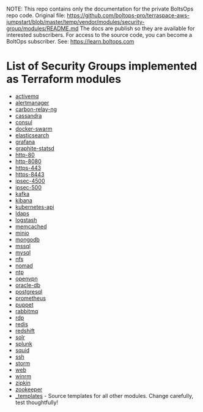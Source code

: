 <!-- note marker start -->
NOTE: This repo contains only the documentation for the private BoltsOps repo code.
Original file: https://github.com/boltops-pro/terraspace-aws-jumpstart/blob/master/temp/vendor/modules/security-group/modules/README.md
The docs are publish so they are available for interested subscribers.
For access to the source code, you can become a BoltOps subscriber.
See: https://learn.boltops.com

<!-- note marker end -->

List of Security Groups implemented as Terraform modules
========================================================


* [activemq](https://github.com/terraform-aws-modules/terraform-aws-security-group/tree/master/modules/activemq)
* [alertmanager](https://github.com/terraform-aws-modules/terraform-aws-security-group/tree/master/modules/alertmanager)
* [carbon-relay-ng](https://github.com/terraform-aws-modules/terraform-aws-security-group/tree/master/modules/carbon-relay-ng)
* [cassandra](https://github.com/terraform-aws-modules/terraform-aws-security-group/tree/master/modules/cassandra)
* [consul](https://github.com/terraform-aws-modules/terraform-aws-security-group/tree/master/modules/consul)
* [docker-swarm](https://github.com/terraform-aws-modules/terraform-aws-security-group/tree/master/modules/docker-swarm)
* [elasticsearch](https://github.com/terraform-aws-modules/terraform-aws-security-group/tree/master/modules/elasticsearch)
* [grafana](https://github.com/terraform-aws-modules/terraform-aws-security-group/tree/master/modules/grafana)
* [graphite-statsd](https://github.com/terraform-aws-modules/terraform-aws-security-group/tree/master/modules/graphite-statsd)
* [http-80](https://github.com/terraform-aws-modules/terraform-aws-security-group/tree/master/modules/http-80)
* [http-8080](https://github.com/terraform-aws-modules/terraform-aws-security-group/tree/master/modules/http-8080)
* [https-443](https://github.com/terraform-aws-modules/terraform-aws-security-group/tree/master/modules/https-443)
* [https-8443](https://github.com/terraform-aws-modules/terraform-aws-security-group/tree/master/modules/https-8443)
* [ipsec-4500](https://github.com/terraform-aws-modules/terraform-aws-security-group/tree/master/modules/ipsec-4500)
* [ipsec-500](https://github.com/terraform-aws-modules/terraform-aws-security-group/tree/master/modules/ipsec-500)
* [kafka](https://github.com/terraform-aws-modules/terraform-aws-security-group/tree/master/modules/kafka)
* [kibana](https://github.com/terraform-aws-modules/terraform-aws-security-group/tree/master/modules/kibana)
* [kubernetes-api](https://github.com/terraform-aws-modules/terraform-aws-security-group/tree/master/modules/kubernetes-api)
* [ldaps](https://github.com/terraform-aws-modules/terraform-aws-security-group/tree/master/modules/ldaps)
* [logstash](https://github.com/terraform-aws-modules/terraform-aws-security-group/tree/master/modules/logstash)
* [memcached](https://github.com/terraform-aws-modules/terraform-aws-security-group/tree/master/modules/memcached)
* [minio](https://github.com/terraform-aws-modules/terraform-aws-security-group/tree/master/modules/minio)
* [mongodb](https://github.com/terraform-aws-modules/terraform-aws-security-group/tree/master/modules/mongodb)
* [mssql](https://github.com/terraform-aws-modules/terraform-aws-security-group/tree/master/modules/mssql)
* [mysql](https://github.com/terraform-aws-modules/terraform-aws-security-group/tree/master/modules/mysql)
* [nfs](https://github.com/terraform-aws-modules/terraform-aws-security-group/tree/master/modules/nfs)
* [nomad](https://github.com/terraform-aws-modules/terraform-aws-security-group/tree/master/modules/nomad)
* [ntp](https://github.com/terraform-aws-modules/terraform-aws-security-group/tree/master/modules/ntp)
* [openvpn](https://github.com/terraform-aws-modules/terraform-aws-security-group/tree/master/modules/openvpn)
* [oracle-db](https://github.com/terraform-aws-modules/terraform-aws-security-group/tree/master/modules/oracle-db)
* [postgresql](https://github.com/terraform-aws-modules/terraform-aws-security-group/tree/master/modules/postgresql)
* [prometheus](https://github.com/terraform-aws-modules/terraform-aws-security-group/tree/master/modules/prometheus)
* [puppet](https://github.com/terraform-aws-modules/terraform-aws-security-group/tree/master/modules/puppet)
* [rabbitmq](https://github.com/terraform-aws-modules/terraform-aws-security-group/tree/master/modules/rabbitmq)
* [rdp](https://github.com/terraform-aws-modules/terraform-aws-security-group/tree/master/modules/rdp)
* [redis](https://github.com/terraform-aws-modules/terraform-aws-security-group/tree/master/modules/redis)
* [redshift](https://github.com/terraform-aws-modules/terraform-aws-security-group/tree/master/modules/redshift)
* [solr](https://github.com/terraform-aws-modules/terraform-aws-security-group/tree/master/modules/solr)
* [splunk](https://github.com/terraform-aws-modules/terraform-aws-security-group/tree/master/modules/splunk)
* [squid](https://github.com/terraform-aws-modules/terraform-aws-security-group/tree/master/modules/squid)
* [ssh](https://github.com/terraform-aws-modules/terraform-aws-security-group/tree/master/modules/ssh)
* [storm](https://github.com/terraform-aws-modules/terraform-aws-security-group/tree/master/modules/storm)
* [web](https://github.com/terraform-aws-modules/terraform-aws-security-group/tree/master/modules/web)
* [winrm](https://github.com/terraform-aws-modules/terraform-aws-security-group/tree/master/modules/winrm)
* [zipkin](https://github.com/terraform-aws-modules/terraform-aws-security-group/tree/master/modules/zipkin)
* [zookeeper](https://github.com/terraform-aws-modules/terraform-aws-security-group/tree/master/modules/zookeeper)
* [_templates](https://github.com/terraform-aws-modules/terraform-aws-security-group/tree/master/modules/_templates) - Source templates for all other modules. Change carefully, test thoughtfully!


